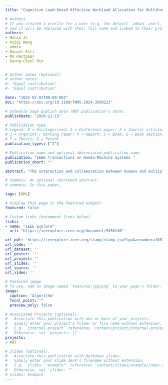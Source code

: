 ```yaml
---
title: "Cognitive Load-Based Affective Workload Allocation for Multihuman Multirobot Teams"

# Authors
# If you created a profile for a user (e.g. the default `admin` user), write the username (folder name) here 
# and it will be replaced with their full name and linked to their profile.
authors:
- Wonse Jo
- Ruiqi Wang
- admin
- Daniel Foti
- Mo Rastgaar
- Byung-Cheol Min


# Author notes (optional)
# author_notes:
#- "Equal contribution"
#- "Equal contribution"

date: "2025-02-01T00:00:00Z"
doi: "https://doi.org/10.1109/THMS.2024.3509223"

# Schedule page publish date (NOT publication's date).
publishDate: "2020-12-15"

# Publication type.
# Legend: 0 = Uncategorized; 1 = Conference paper; 2 = Journal article;
# 3 = Preprint / Working Paper; 4 = Report; 5 = Book; 6 = Book section;
# 7 = Thesis; 8 = Patent
publication_types: ["2"]

# Publication name and optional abbreviated publication name.
publication: "IEEE Transactions on Human-Machine Systems "
publication_short: ""

abstract: "The interaction and collaboration between humans and multiple robots represent a novel field of research known as human multirobot systems. Adequately designed systems within this field allow teams composed of both humans and robots to work together effectively on tasks, such as monitoring, exploration, and search and rescue operations. This article presents a deep reinforcement learning-based affective workload allocation controller specifically for multihuman multirobot teams. The proposed controller can dynamically reallocate workloads based on the performance of the operators during collaborative missions with multirobot systems. The operators' performances are evaluated through the scores of a self-reported questionnaire (i.e., subjective measurement) and the results of a deep learning-based cognitive workload prediction algorithm that uses physiological and behavioral data (i.e., objective measurement). To evaluate the effectiveness of the proposed controller, we conduct an exploratory user experiment with various allocation strategies. The user experiment uses a multihuman multirobot CCTV monitoring task as an example and carry out comprehensive real-world experiments with 32 human subjects for both quantitative measurement and qualitative analysis. Our results demonstrate the performance and effectiveness of the proposed controller and highlight the importance of incorporating both subjective and objective measurements of the operators' cognitive workload as well as seeking consent for workload transitions, to enhance the performance of multihuman multirobot teams."

# Summary. An optional shortened abstract.
# summary: In this paper, 

tags: [AML]

# Display this page in the Featured widget?
featured: false

# Custom links (uncomment lines below)
links:
- name: "IEEE Explore"
  url: "https://ieeexplore.ieee.org/document/9356136"

url_pdf: 'https://ieeexplore.ieee.org/stamp/stamp.jsp?tp=&arnumber=10816723'
url_code: ''
url_dataset: ''
url_poster: ''
url_project: ''
url_slides: ''
url_source: ''
url_video: ''

# Featured image
# To use, add an image named `featured.jpg/png` to your page's folder. 
image:
  caption: 'Algorithm'
  focal_point: ""
  preview_only: false

# Associated Projects (optional).
#   Associate this publication with one or more of your projects.
#   Simply enter your project's folder or file name without extension.
#   E.g. `internal-project` references `content/project/internal-project/index.md`.
#   Otherwise, set `projects: []`.
projects:
- aml

# Slides (optional).
#   Associate this publication with Markdown slides.
#   Simply enter your slide deck's filename without extension.
#   E.g. `slides: "example"` references `content/slides/example/index.md`.
#   Otherwise, set `slides: ""`.
# slides: example
---
```

